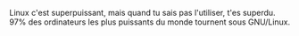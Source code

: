 Linux c'est superpuissant, mais quand tu sais pas l'utiliser, t'es superdu.
97% des ordinateurs les plus puissants du monde tournent sous GNU/Linux.
